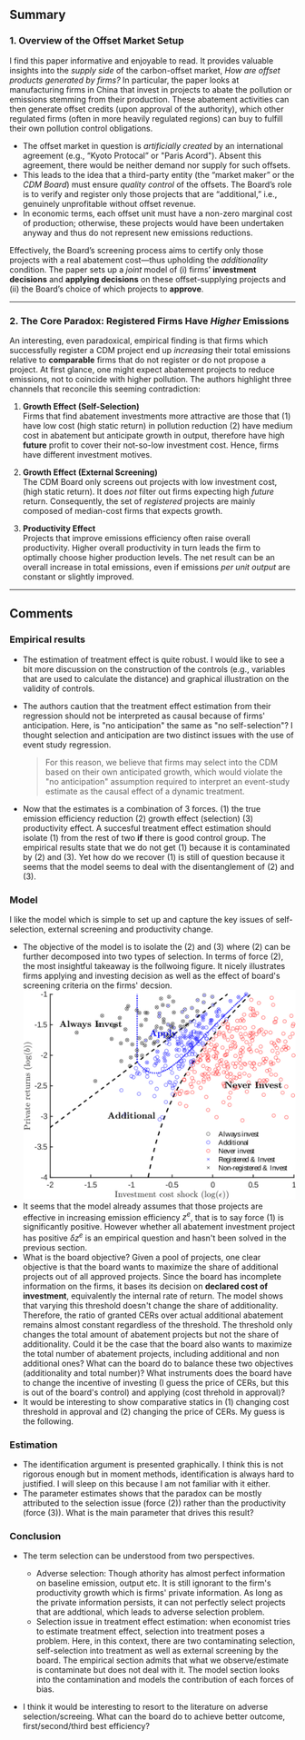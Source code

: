 
## **Summary**

### **1. Overview of the Offset Market Setup**

I find this paper informative and enjoyable to read. It provides valuable insights into the *supply side* of the carbon-offset market, *How are offset products generated by firms?* In particular, the paper looks at manufacturing firms in China that invest in projects to abate the pollution or emissions stemming from their production. These abatement activities can then generate offset credits (upon approval of the authority), which other regulated firms (often in more heavily regulated regions) can buy to fulfill their own pollution control obligations. 

- The offset market in question is *artificially created* by an international agreement (e.g., “Kyoto Protocal” or "Paris Acord"). Absent this agreement, there would be neither demand nor supply for such offsets.
- This leads to the idea that a third-party entity (the “market maker” or the *CDM Board*) must ensure *quality control* of the offsets. The Board’s role is to verify and register only those projects that are “additional,” i.e., genuinely unprofitable without offset revenue.  
- In economic terms, each offset unit must have a non-zero marginal cost of production; otherwise, these projects would have been undertaken anyway and thus do not represent new emissions reductions.

Effectively, the Board’s screening process aims to certify only those projects with a real abatement cost—thus upholding the *additionality* condition. The paper sets up a *joint* model of (i) firms’ **investment decisions** and **applying decisions** on these offset-supplying projects and (ii) the Board’s choice of which projects to **approve**.

---

### **2. The Core Paradox: Registered Firms Have *Higher* Emissions** 
An interesting, even paradoxical, empirical finding is that firms which successfully register a CDM project end up *increasing* their total emissions relative to **comparable** firms that do not register or do not propose a project. At first glance, one might expect abatement projects to reduce emissions, not to coincide with higher pollution. The authors highlight three channels that reconcile this seeming contradiction:

1. **Growth Effect (Self-Selection)**  
   Firms that find abatement investments more attractive are those that (1) have low cost (high static return) in pollution reduction (2) have medium cost in abatement but anticipate growth in output, therefore have high **future** profit to cover their not-so-low investment cost. Hence, firms have different investment motives.

2. **Growth Effect (External Screening)**  
   The CDM Board only screens out projects with low investment cost, (high static return). It does *not* filter out firms expecting high *future* return. Consequently, the set of *registered* projects are mainly composed of median-cost firms that expects growth.

3. **Productivity Effect**  
   Projects that improve emissions efficiency often raise overall productivity. Higher overall productivity in turn leads the firm to optimally choose higher production levels. The net result can be an overall increase in total emissions, even if emissions *per unit output* are constant or slightly improved.

---
## **Comments**
### **Empirical results**
- The estimation of treatment effect is quite robust. I would like to see a bit more discussion on the construction of the controls (e.g., variables that are used to calculate the distance) and graphical illustration on the validity of controls. 
- The authors caution that the treatment effect estimation from their regression should not be interpreted as causal because of firms' anticipation. Here, is "no anticipation" the same as "no self-selection"? I thought selection and anticipation are two distinct issues with the use of event study regression.

   > For this reason, we believe that firms may select into the CDM based on their own anticipated growth, which would violate the "no anticipation" assumption required to interpret an event-study estimate as the causal effect of a dynamic treatment.

- Now that the estimates is a combination of 3 forces. (1) the true emission efficiency reduction (2) growth effect (selection) (3) productivity effect. A succesful treatment effect estimation should isolate (1) from the rest of two **if** there is good control group. The empirical results state that we do not get (1) because it is contaminated by (2) and (3). Yet how do we recover (1) is still of question because it seems that the model seems to deal with the disentanglement of (2) and (3). 

### **Model**
I like the model which is simple to set up and capture the key issues of self-selection, external screening and productivity change.

- The objective of the model is to isolate the (2) and (3) where (2) can be further decomposed into two types of selection. In terms of force (2), the most insightful takeaway is the follwoing figure. It nicely illustrates firms applying and investing decision as well as the effect of board's screening criteria on the firms' decsion.
![figure8](figure_8.png)
- It seems that the model already assumes that those projects are effective in increasing emission efficiency $z^e$, that is to say force (1) is significantly positive. However whether all abatement investment project has positive $\delta z^e$ is an empirical question and hasn't been solved in the previous section.
- What is the board objective? Given a pool of projects, one clear objective is that the board wants to maximize the share of additional projects out of all approved projects. Since the board has incomplete information on the firms, it bases its decision on **declared cost of investment**, equivalently the internal rate of return. The model shows that varying this threshold doesn't change the share of additionality. Therefore, the ratio of granted CERs over actual additional abatement remains almost constant regardless of the threshold. The threshold only changes the total amount of abatement projects but not the share of additionality. Could it be the case that the board also wants to maximize the total number of abatement projects, including additional and non additional ones? What can the board do to balance these two objectives (additionality and total number)? What instruments does the board have to change the incentive of investing (I guess the price of CERs, but this is out of the board's control) and applying (cost threhold in approval)?
- It would be interesting to show comparative statics in (1) changing cost threshold in approval and (2) changing the price of CERs. My guess is the following. 


### **Estimation**

- The identification argument is presented graphically. I think this is not rigorous enough but in moment methods, identification is always hard to justified. I will sleep on this because I am not familiar with it either.
- The parameter estimates shows that the paradox can be mostly attributed to the selection issue (force (2)) rather than the productivity (force (3)). What is the main parameter that drives this result?

### **Conclusion**

- The term selection can be understood from two perspectives.
  - Adverse selection: Though athority has almost perfect information on baseline emission, output etc. It is still ignorant to the firm's productivity growth which is firms' private information. As long as the private information persists, it can not perfectly select projects that are addtional, which leads to adverse selection problem. 
  - Selection issue in treatment effect estimation: when economist tries to estimate treatment effect, selection into treatment poses a problem. Here, in this context, there are two contaminating selection, self-selection into treatment as well as external screening by the board. 
The empirical section admits that what we observe/estimate is contaminate but does not deal with it. The model section looks into the contamination and models the contribution of each forces of bias.

- I think it would be interesting to resort to the literature on adverse selection/screeing. What can the board do to achieve better outcome, first/second/third best efficiency? 

